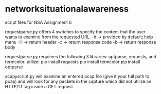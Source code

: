 # networksituationalawareness
script files for NSA Assignment 6

requestparse.py offers 4 switches to specify the content that the user wants to examine from the requested URL. 
-h -> provided by default; help menu
-H -> return header
-c -> return response code
-b -> return response body

requestparse.py requieres the following 3 libraries: optparse, requests, and termcolor. 
utilize:
pip install requests
pip install termcolor
pip install optparse

scapyscript.py will examine an entered pcap file (give it your full path to pcap) and will look for any packets in the capture which did not utilize an HTTP/1.1 tag inside a GET request. 

